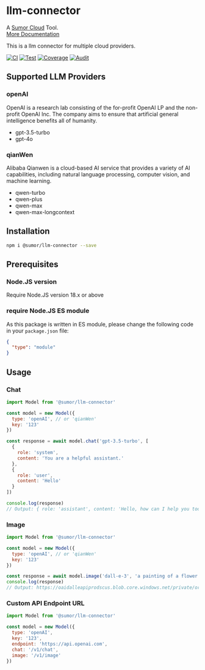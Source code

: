 # llm-connector

A [Sumor Cloud](https://sumor.cloud) Tool.  
[More Documentation](https://sumor.cloud/llm-connector)

This is a llm connector for multiple cloud providers.

[![CI](https://github.com/sumor-cloud/llm-connector/actions/workflows/ci.yml/badge.svg)](https://github.com/sumor-cloud/llm-connector/actions/workflows/ci.yml)
[![Test](https://github.com/sumor-cloud/llm-connector/actions/workflows/ut.yml/badge.svg)](https://github.com/sumor-cloud/llm-connector/actions/workflows/ut.yml)
[![Coverage](https://github.com/sumor-cloud/llm-connector/actions/workflows/coverage.yml/badge.svg)](https://github.com/sumor-cloud/llm-connector/actions/workflows/coverage.yml)
[![Audit](https://github.com/sumor-cloud/llm-connector/actions/workflows/audit.yml/badge.svg)](https://github.com/sumor-cloud/llm-connector/actions/workflows/audit.yml)

## Supported LLM Providers

### openAI

OpenAI is a research lab consisting of the for-profit OpenAI LP and the non-profit OpenAI Inc. The company aims to ensure that artificial general intelligence benefits all of humanity.

- gpt-3.5-turbo
- gpt-4o

### qianWen

Alibaba Qianwen is a cloud-based AI service that provides a variety of AI capabilities, including natural language processing, computer vision, and machine learning.

- qwen-turbo
- qwen-plus
- qwen-max
- qwen-max-longcontext

## Installation

```bash
npm i @sumor/llm-connector --save
```

## Prerequisites

### Node.JS version

Require Node.JS version 18.x or above

### require Node.JS ES module

As this package is written in ES module,
please change the following code in your `package.json` file:

```json
{
  "type": "module"
}
```

## Usage

### Chat

```javascript
import Model from '@sumor/llm-connector'

const model = new Model({
  type: 'openAI', // or 'qianWen'
  key: '123'
})

const response = await model.chat('gpt-3.5-turbo', [
  {
    role: 'system',
    content: 'You are a helpful assistant.'
  },
  {
    role: 'user',
    content: 'Hello'
  }
])

console.log(response)
// Output: { role: 'assistant', content: 'Hello, how can I help you today?' }
```

### Image

```javascript
import Model from '@sumor/llm-connector'

const model = new Model({
  type: 'openAI', // or 'qianWen'
  key: '123'
})

const response = await model.image('dall-e-3', 'a painting of a flower vase', '1024x1024')
console.log(response)
// Output: https://oaidalleapiprodscus.blob.core.windows.net/private/org-B7O45Q0iSubrkWb...
```

### Custom API Endpoint URL

```javascript
import Model from '@sumor/llm-connector'

const model = new Model({
  type: 'openAI',
  key: '123',
  endpoint: 'https://api.openai.com',
  chat: '/v1/chat',
  image: '/v1/image'
})
```
